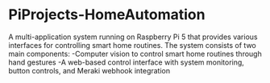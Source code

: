 # PiProjects-HomeAutomation
A multi-application system running on Raspberry Pi 5 that provides various interfaces for controlling smart home routines. The system consists of two main components:  -Computer vision to control smart home routines through hand gestures -A web-based control interface with system monitoring, button controls, and Meraki webhook integration
